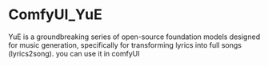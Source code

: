 # ComfyUI_YuE
YuE is a groundbreaking series of open-source foundation models designed for music generation, specifically for transforming lyrics into full songs (lyrics2song). you can use it in comfyUI
